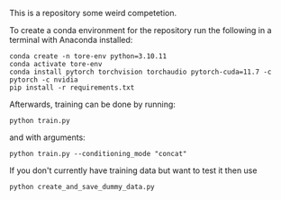This is a repository some weird competetion.

To create a conda environment for the repository run the following in a terminal with Anaconda installed:
```
conda create -n tore-env python=3.10.11
conda activate tore-env
conda install pytorch torchvision torchaudio pytorch-cuda=11.7 -c pytorch -c nvidia
pip install -r requirements.txt
```

Afterwards, training can be done by running:
```
python train.py
```
and with arguments:
```
python train.py --conditioning_mode "concat"
```
If you don't currently have training data but want to test it then use
```
python create_and_save_dummy_data.py
```

